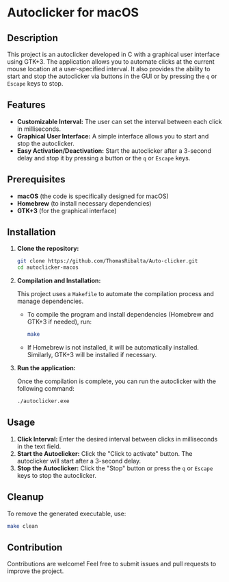 # Autoclicker for macOS

## Description

This project is an autoclicker developed in C with a graphical user interface using GTK+3. The application allows you to automate clicks at the current mouse location at a user-specified interval. It also provides the ability to start and stop the autoclicker via buttons in the GUI or by pressing the `q` or `Escape` keys to stop.

## Features

- **Customizable Interval:** The user can set the interval between each click in milliseconds.
- **Graphical User Interface:** A simple interface allows you to start and stop the autoclicker.
- **Easy Activation/Deactivation:** Start the autoclicker after a 3-second delay and stop it by pressing a button or the `q` or `Escape` keys.

## Prerequisites

- **macOS** (the code is specifically designed for macOS)
- **Homebrew** (to install necessary dependencies)
- **GTK+3** (for the graphical interface)

## Installation

1. **Clone the repository:**

   ```bash
   git clone https://github.com/ThomasRibalta/Auto-clicker.git
   cd autoclicker-macos
   ```

2. **Compilation and Installation:**

   This project uses a `Makefile` to automate the compilation process and manage dependencies.

   - To compile the program and install dependencies (Homebrew and GTK+3 if needed), run:

     ```bash
     make
     ```

   - If Homebrew is not installed, it will be automatically installed. Similarly, GTK+3 will be installed if necessary.

3. **Run the application:**

   Once the compilation is complete, you can run the autoclicker with the following command:

   ```bash
   ./autoclicker.exe
   ```

## Usage

1. **Click Interval:** Enter the desired interval between clicks in milliseconds in the text field.
2. **Start the Autoclicker:** Click the "Click to activate" button. The autoclicker will start after a 3-second delay.
3. **Stop the Autoclicker:** Click the "Stop" button or press the `q` or `Escape` keys to stop the autoclicker.

## Cleanup

To remove the generated executable, use:

```bash
make clean
```

## Contribution

Contributions are welcome! Feel free to submit issues and pull requests to improve the project.
